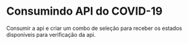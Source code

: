 # Consumindo API do COVID-19
 Consumir a api e criar um combo de seleção para receber os estados disponíveis para verificação da api.
